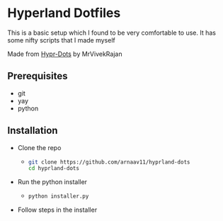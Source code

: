 # Hyperland Dotfiles

This is a basic setup which I found to be very comfortable to use. It has some nifty scripts that I made myself

Made from [Hypr-Dots](https://github.com/MrVivekRajan/Hypr-Dots) by MrVivekRajan

## Prerequisites
- git
- yay
- python

## Installation

- Clone the repo
   - ```bash
     git clone https://github.com/arnaav11/hyprland-dots
     cd hyprland-dots
     ```
- Run the python installer
   - ```bash
     python installer.py
     ```
- Follow steps in the installer